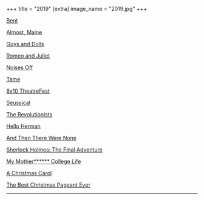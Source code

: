 +++
title = "2019"
[extra]
image_name = "2019.jpg"
+++

[Bent](https://www.avenueartscanton.com)

[Almost, Maine](http://weathervaneplayhouse.com)

[Guys and Dolls](https://www.rubbercitytheatre.com/)

[Romeo and Juliet](https://www.rubbercitytheatre.com/)

[Noises Off](http://weathervaneplayhouse.com)

[Tame](https://www.rubbercitytheatre.com/)

[8x10 TheatreFest](http://weathervaneplayhouse.com)

[Seussical](https://www.rubbercitytheatre.com/)

[The Revolutionists](https://www.rubbercitytheatre.com/)

[Hello Herman](https://www.avenueartscanton.com)

[And Then There Were None](http://weathervaneplayhouse.com)

[Sherlock Holmes: The Final Adventure](https://www.rubbercitytheatre.com/)

[My Mother****** College Life](https://www.avenueartscanton.com)

[A Christmas Carol](https://www.rubbercitytheatre.com/)

[The Best Christmas Pageant Ever](https://www.avenueartscanton.com)
<hr>